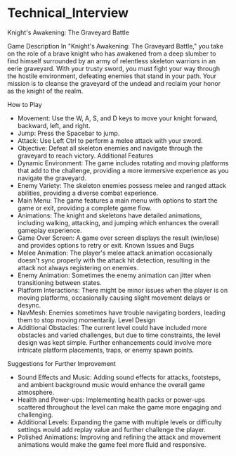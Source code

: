 # Technical_Interview

Knight's Awakening: The Graveyard Battle

Game Description
In "Knight's Awakening: The Graveyard Battle," you take on the role of a brave knight who has awakened from a deep slumber to find himself surrounded by an army of relentless skeleton warriors in an eerie graveyard. With your trusty sword, you must fight your way through the hostile environment, defeating enemies that stand in your path. Your mission is to cleanse the graveyard of the undead and reclaim your honor as the knight of the realm.

How to Play
* Movement: Use the W, A, S, and D keys to move your knight forward, backward, left, and right.
* Jump: Press the Spacebar to jump.
* Attack: Use Left Ctrl to perform a melee attack with your sword.
* Objective: Defeat all skeleton enemies and navigate through the graveyard to reach victory.
Additional Features
* Dynamic Environment: The game includes rotating and moving platforms that add to the challenge, providing a more immersive experience as you navigate the graveyard.
* Enemy Variety: The skeleton enemies possess melee and ranged attack abilities, providing a diverse combat experience.
* Main Menu: The game features a main menu with options to start the game or exit, providing a complete game flow.
* Animations: The knight and skeletons have detailed animations, including walking, attacking, and jumping which enhances the overall gameplay experience.
* Game Over Screen: A game over screen displays the result (win/lose) and provides options to retry or exit.
Known Issues and Bugs
* Melee Animation: The player's melee attack animation occasionally doesn't sync properly with the attack hit detection, resulting in the attack not always registering on enemies.
* Enemy Animation: Sometimes the enemy animation can jitter when transitioning between states.
* Platform Interactions: There might be minor issues when the player is on moving platforms, occasionally causing slight movement delays or desync.
* NavMesh: Enemies sometimes have trouble navigating borders, leading them to stop moving momentarily.
Level Design
* Additional Obstacles: The current level could have included more obstacles and varied challenges, but due to time constraints, the level design was kept simple. Further enhancements could involve more intricate platform placements, traps, or enemy spawn points.

Suggestions for Further Improvement
* Sound Effects and Music: Adding sound effects for attacks, footsteps, and ambient background music would enhance the overall game atmosphere.
* Health and Power-ups: Implementing health packs or power-ups scattered throughout the level can make the game more engaging and challenging.
* Additional Levels: Expanding the game with multiple levels or difficulty settings would add replay value and further challenge the player.
* Polished Animations: Improving and refining the attack and movement animations would make the game feel more fluid and responsive.

